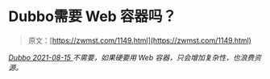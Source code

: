 <!--yml
category: 未分类
date: 0001-01-01 00:00:00
--->

# Dubbo需要 Web 容器吗？

> 原文：[https://zwmst.com/1149.html](https://zwmst.com/1149.html)

   [ *Dubbo* ](https://zwmst.com/dubbo)*[ <time datetime="2021-08-15T10:36:07+08:00"> 2021-08-15 </time> ](https://zwmst.com/1149.html)  不需要，如果硬要用 Web 容器，只会增加复杂性，也浪费资源。*